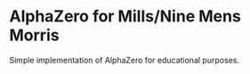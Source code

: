 # AlphaZero for Mills/Nine Mens Morris

Simple implementation of AlphaZero for educational purposes.
